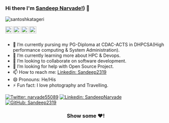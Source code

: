### Hi there I'm [Sandeep Narvade!](https://github.com/Sandeep2319/Sandeep2319)) 👋 

<p align="left"> <img src="https://komarev.com/ghpvc/?username=santoshkatageri&label=Views&color=blue&style=plastic" alt="santoshkatageri" /> </p>

<a href="https://twitter.com">
  <img align="left" alt="Sandeep's Twitter" width="22px" src="https://cdn.jsdelivr.net/npm/simple-icons@v3/icons/twitter.svg" />
</a>
<a href="[https://www.linkedin.com/in/sandeep-narvade-b72671205/]">
  <img align="left" alt="Santosh's Linkdein" width="22px" src="https://cdn.jsdelivr.net/npm/simple-icons@v3/icons/linkedin.svg" />
</a>
<a href="[https://github.com/Sandeep2319]">
  <img align="left" alt="'s Github" width="22px" src="https://cdn.jsdelivr.net/npm/simple-icons@v3/icons/github.svg" />
</a>
<a href="https://www.facebook.com/chetan.narvade.5/">
  <img align="left" alt="Santosh's Facebook" width="22px" src="https://cdn.jsdelivr.net/npm/simple-icons@v3/icons/facebook.svg" />
</a>

<br/>
<br/>


- 🔭 I’m currently pursing my PG-Diploma at CDAC-ACTS in DHPCSA(High performance computing & System Administration).
- 🌱 I’m currently learning more about HPC & Devops.
- 👯 I’m looking to collaborate on software development.
- 🤔 I’m looking for help with Open Source Project.
- 📫 How to reach me: [Linkedin: Sandeep2319](https://www.linkedin.com/in/sandeep-narvade-b72671205/)  
- 😄 Pronouns: He/His
- ⚡ Fun fact: I love photography and Travelling.

[![Twitter: narvade55089](https://img.shields.io/twitter/follow/narvade55089?style=social)](https://twitter.com/narvade55089)
[![Linkedin: SandeepNarvade](https://img.shields.io/badge/-SandeepNarvade-blue?style=flat-square&logo=Linkedin&logoColor=white&link=https://www.linkedin.com/in/sandeep-narvade-b72671205/)](https://www.linkedin.com/in/sandeep-narvade-b72671205/)
[![GitHub: Sandeep2319](https://img.shields.io/github/followers/santoshkatageri?label=follow&style=social)](https://github.com/Sandeep2319)


<div align="center">

### Show some ❤️!

</div>
